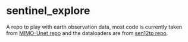 # sentinel_explore
A repo to play with earth observation data, most code is currently taken from <a href="https://github.com/antonbaumann/MIMO-Unet/tree/main">MIMO-Unet repo</a> and the dataloaders are from <a href="https://github.com/oceanites/sen12tp.git">sen12tp repo</a>.
